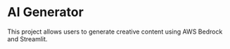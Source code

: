 # AI Generator
This project allows users to generate creative content using AWS Bedrock and Streamlit.